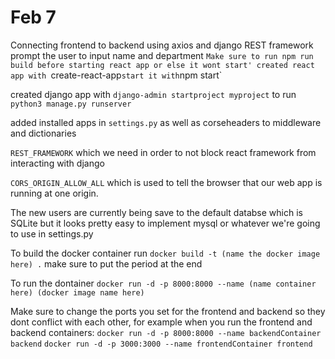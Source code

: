 # Feb 7

Connecting frontend to backend using axios and django REST framework
prompt the user to input name and department
`Make sure to run npm run build before starting react app or else it wont start'
created react app with `create-react-app` start it with `npm start`

created django app with `django-admin startproject myproject`
to run `python3 manage.py runserver`

added installed apps in `settings.py`
as well as corseheaders to middleware and dictionaries

`REST_FRAMEWORK` which we need in order to not block react framework from interacting with django

`CORS_ORIGIN_ALLOW_ALL` which is used to tell the browser that our web app is running at one origin.

The new users are currently being save to the default databse which is SQLite but it looks pretty easy to implement mysql or whatever we're going to use in settings.py

To build the docker container run `docker build -t (name the docker image here) .` make sure to put the period at the end

To run the dontainer `docker run -d -p 8000:8000 --name (name container here) (docker image name here)`

Make sure to change the ports you set for the frontend and backend so they dont conflict with each other, for example when you run the frontend and backend containers:
`docker run -d -p 8000:8000 --name backendContainer backend`
`docker run -d -p 3000:3000 --name frontendContainer frontend`
